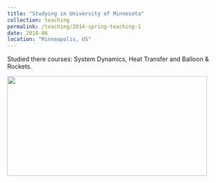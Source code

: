 ```yaml
---
title: "Studying in University of Minnesota"
collection: teaching
permalink: /teaching/2014-spring-teaching-1
date: 2018-06
location: "Minneapolis, US"
---
```


Studied there courses: System Dynamics, Heat Transfer and Balloon & Rockets. 

<img src='https://jingyu198.github.io/jingyu.github.io/images/img1.png' style='width: 460px; height: 230px;'> 
